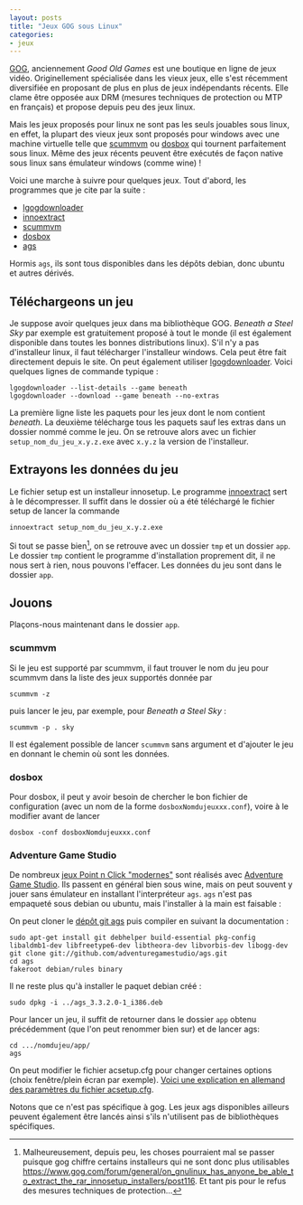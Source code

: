 ```yaml
---
layout: posts
title: "Jeux GOG sous Linux"
categories:
- jeux
---
```


[GOG](http://www.gog.com/), anciennement *Good Old Games* est une boutique en ligne de jeux vidéo.
Originellement spécialisée dans les vieux jeux, elle s'est récemment diversifiée en proposant de plus en plus de jeux indépendants récents.
Elle clame être opposée aux DRM (mesures techniques de protection ou MTP en français) et propose depuis peu des jeux linux.

Mais les jeux proposés pour linux ne sont pas les seuls jouables sous linux, en effet, la plupart des vieux jeux sont proposés pour windows avec une machine virtuelle telle que [scummvm] ou [dosbox] qui tournent parfaitement sous linux.
Même des jeux récents peuvent être exécutés de façon native sous linux sans émulateur windows (comme wine) !

Voici une marche à suivre pour quelques jeux.
Tout d'abord, les programmes que je cite par la suite :

* [lgogdownloader]
* [innoextract]
* [scummvm]
* [dosbox]
* [ags]

Hormis `ags`, ils sont tous disponibles dans les dépôts debian, donc ubuntu et autres dérivés.


## Téléchargeons un jeu

Je suppose avoir quelques jeux dans ma bibliothèque GOG.
*Beneath a Steel Sky* par exemple est gratuitement proposé à tout le monde (il est également disponible dans toutes les bonnes distributions linux).
S'il n'y a pas d'installeur linux, il faut télécharger l'installeur windows.
Cela peut être fait directement depuis le site.
On peut également utiliser [lgogdownloader].
Voici quelques lignes de commande typique :

    lgogdownloader --list-details --game beneath
    lgogdownloader --download --game beneath --no-extras

La première ligne liste les paquets pour les jeux dont le nom contient *beneath*.
La deuxième télécharge tous les paquets sauf les extras dans un dossier nommé comme le jeu.
On se retrouve alors avec un fichier `setup_nom_du_jeu_x.y.z.exe` avec `x.y.z` la version de l'installeur.

## Extrayons les données du jeu

Le fichier setup est un installeur innosetup.
Le programme [innoextract] sert à le décompresser.
Il suffit dans le dossier où a été téléchargé le fichier setup de lancer la commande

    innoextract setup_nom_du_jeu_x.y.z.exe

Si tout se passe bien[^1], on se retrouve avec un dossier `tmp` et un dossier `app`.
Le dossier `tmp` contient le programme d'installation proprement dit, il ne nous sert à rien, nous pouvons l'effacer.
Les données du jeu sont dans le dossier `app`.

## Jouons

Plaçons-nous maintenant dans le dossier `app`.

### scummvm

Si le jeu est supporté par scummvm, il faut trouver le nom du jeu pour scummvm dans la liste des jeux supportés donnée par

    scummvm -z

puis lancer le jeu, par exemple, pour *Beneath a Steel Sky* :

    scummvm -p . sky

Il est également possible de lancer `scummvm` sans argument et d'ajouter le jeu en donnant le chemin où sont les données.

### dosbox

Pour dosbox, il peut y avoir besoin de chercher le bon fichier de configuration (avec un nom de la forme `dosboxNomdujeuxxx.conf`), voire à le modifier avant de lancer

    dosbox -conf dosboxNomdujeuxxx.conf

### Adventure Game Studio

De nombreux [jeux Point n Click "modernes"](http://www.gog.com/games##sort=bestselling&devpub=wadjet_eye_games&page=1) sont réalisés avec [Adventure Game Studio](http://www.adventuregamestudio.co.uk/).
Ils passent en général bien sous wine, mais on peut souvent y jouer sans émulateur en installant l'interpréteur `ags`.
`ags` n'est pas empaqueté sous debian ou ubuntu, mais l'installer à la main est faisable :

On peut cloner le [dépôt git ags](https://github.com/adventuregamestudio/ags/) 
puis compiler en suivant la documentation :

    sudo apt-get install git debhelper build-essential pkg-config libaldmb1-dev libfreetype6-dev libtheora-dev libvorbis-dev libogg-dev
    git clone git://github.com/adventuregamestudio/ags.git
	cd ags
	fakeroot debian/rules binary

Il ne reste plus qu'à installer le paquet debian créé :

    sudo dpkg -i ../ags_3.3.2.0-1_i386.deb

Pour lancer un jeu, il suffit de retourner dans le dossier `app` obtenu précédemment (que l'on peut renommer bien sur) et de lancer ags:

    cd .../nomdujeu/app/
    ags

On peut modifier le fichier acsetup.cfg pour changer certaines options (choix fenêtre/plein écran par exemple). [Voici une explication en allemand des paramètres du fichier acsetup.cfg](http://wiki.ubuntuusers.de/Adventure_Game_Studio?redirect=no#acsetup-cfg).

Notons que ce n'est pas spécifique à gog.
Les jeux ags disponibles ailleurs peuvent également être lancés ainsi s'ils n'utilisent pas de bibliothèques spécifiques.

    




[scummvm]: http://www.scummvm.org/
[dosbox]: http://www.dosbox.com/
[lgogdownloader]: https://sites.google.com/site/gogdownloader/
[innoextract]: http://constexpr.org/innoextract/
[ags]: https://github.com/adventuregamestudio/ags/
[^1]: Malheureusement, depuis peu, les choses pourraient mal se passer puisque gog chiffre certains installeurs qui ne sont donc plus utilisables <https://www.gog.com/forum/general/on_gnulinux_has_anyone_be_able_to_extract_the_rar_innosetup_installers/post116>. Et tant pis pour le refus des mesures techniques de protection...
